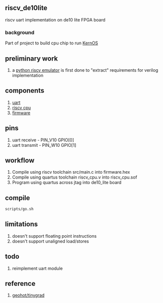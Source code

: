 ## riscv_de10lite
riscv uart implementation on de10 lite FPGA board

### background
Part of project to build cpu chip to run [KernOS](https://github.com/kernyan/KernOS)

## preliminary work
1. a [python riscv emulator](pycpu/cpu.py) is first done to "extract" requirements for verilog implementation

## components
1. [uart](src/simpleuart.v)  
2. [riscv cpu](src/riscv.v)
3. [firmware](src/main.c)

## pins
1. uart receive  - PIN_V10 GPIO[0]
2. uart transmit - PIN_W10 GPIO[1]

## workflow
1. Compile using riscv toolchain src/main.c into firmware.hex
2. Compile using quartus toolchain riscv_cpu.v into riscv_cpu.sof
3. Program using quartus across jtag into de10_lite board

## compile
```bash
scripts/go.sh
```
## limitations
1. doesn't support floating point instructions
2. doesn't support unaligned load/stores

## todo
1. reimplement uart module

## reference
1. [geohot/tinygrad](https://github.com/geohot/tinygrad/tree/master/accel/fpga)
